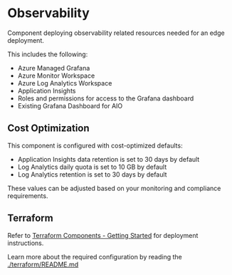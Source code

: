 # Observability

Component deploying observability related resources needed for an edge deployment.

This includes the following:

- Azure Managed Grafana
- Azure Monitor Workspace
- Azure Log Analytics Workspace
- Application Insights
- Roles and permissions for access to the Grafana dashboard
- Existing Grafana Dashboard for AIO

## Cost Optimization

This component is configured with cost-optimized defaults:

- Application Insights data retention is set to 30 days by default
- Log Analytics daily quota is set to 10 GB by default
- Log Analytics retention is set to 30 days by default

These values can be adjusted based on your monitoring and compliance requirements.

## Terraform

Refer to [Terraform Components - Getting Started](../README.md#terraform-components---getting-started) for
deployment instructions.

Learn more about the required configuration by reading the [./terraform/README.md](./terraform/README.md)
